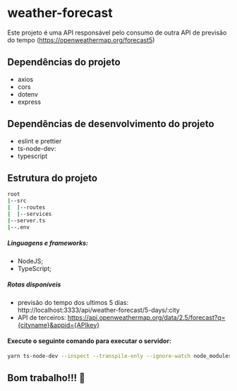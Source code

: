 # weather-forecast
 Este projeto é uma API responsável pelo consumo de outra API de previsão do tempo (https://openweathermap.org/forecast5)

## Dependências do projeto
- axios
- cors
- dotenv
- express

## Dependências de desenvolvimento do projeto
- eslint e prettier
- ts-node-dev: 
- typescript

## Estrutura do projeto
```bash
root
|--src
|  |--routes
|  |--services
|--server.ts
|--.env
```

##### Linguagens e frameworks:
- NodeJS;
- TypeScript;

##### Rotas disponíveis
- previsão do tempo dos ultimos 5 dias: http://localhost:3333/api/weather-forecast/5-days/:city
- API de terceiros: https://api.openweathermap.org/data/2.5/forecast?q={cityname}&appid={APIkey}

#### Execute o seguinte comando para executar o servidor:
```bash
yarn ts-node-dev --inspect --transpile-only --ignore-watch node_modules --respawn src/server.ts
```


## Bom trabalho!!! :rocket:
